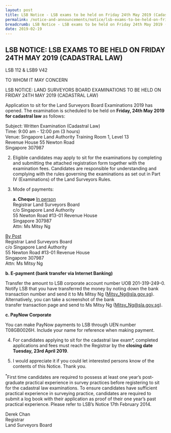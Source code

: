 ```yaml
---
layout: post
title: LSB Notice - LSB exams to be held on Friday 24th May 2019 (Cadastral Law)
permalink: /notice-and-announcements/notice/lsb-exams-to-be-held-on-friday-24th-may-2019-cadastral-law/
breadcrumb: LSB Notice - LSB exams to be held on Friday 24th May 2019 (Cadastral Law)
date: 2019-02-19
---
```


LSB NOTICE: LSB EXAMS TO BE HELD ON FRIDAY 24TH MAY 2019 (CADASTRAL LAW)
---

LSB 112 & LSB9 V42

TO WHOM IT MAY CONCERN
 
LSB NOTICE: LAND SURVEYORS BOARD EXAMINATIONS TO BE HELD ON FRIDAY 24TH MAY 2019 (CADASTRAL LAW)

Application to sit for the Land Surveyors Board Examinations 2019 has opened. The examination is scheduled to be held on **Friday, 24th May 2019 for cadastral law** as follows:<br>

Subject: Written Examination (Cadastral Law)<br>
Time: 9:00 am - 12:00 pm (3 hours)<br>
Venue: Singapore Land Authority Training Room 1, Level 13<br>
Revenue House 55 Newton Road<br>
Singapore 307987<br>

2. Eligible candidates may apply to sit for the examinations by completing and submitting the attached registration form together with the examination fees. Candidates are responsible for understanding and complying with the rules governing the examinations as set out in Part IV (Examinations) of the Land Surveyors Rules.<br>

3. Mode of payments:<br>

   **a. Cheque**
<u>In person</u><br>
Registrar Land Surveyors Board<br>
c/o Singapore Land Authority<br>
55 Newton Road #13-01 Revenue House<br>
Singapore 307987<br>
Attn: Ms Mitsy Ng<br>

<u>By Post</u><br>
Registrar Land Surveyors Board<br>
c/o Singapore Land Authority<br>
55 Newton Road #13-01 Revenue House<br>
Singapore 307987<br>
Attn: Ms Mitsy Ng<br>

   **b. E-payment (bank transfer via Internet Banking)**

Transfer the amount to LSB corporate account number
UOB 201-319-249-0. Notify LSB that you have transferred
the money by noting down the bank transaction number
and send it to Ms Mitsy Ng (<Mitsy_Ng@sla.gov.sg>).
Alternatively, you can take a screenshot of the bank  
transfer transaction page and send to Ms Mitsy Ng
(<Mitsy_Ng@sla.gov.sg>).<br>

   **c. PayNow Corporate**<br>

You can make PayNow payments to LSB through UEN
number T08GB0026H. Include your name for reference
when making payment.<br>

4. For candidates applying to sit for the cadastral law exam*, completed applications and fees must reach the Registrar by the **closing date Tuesday, 23rd April 2019**.<br>

5. I would appreciate it if you could let interested persons know of the contents of this Notice. Thank you.

<sup>*</sup>First time candidates are required to possess at least one year’s post-graduate practical experience in survey practices before registering to sit for the cadastral law examinations. To ensure candidates have sufficient practical experience in surveying practice, candidates are required to submit a log book with their application as proof of their one year’s past practical experience. Please refer to LSB’s Notice 17th February 2014.<br>

Derek Chan<br>
Registrar<br>
Land Surveyors Board  
